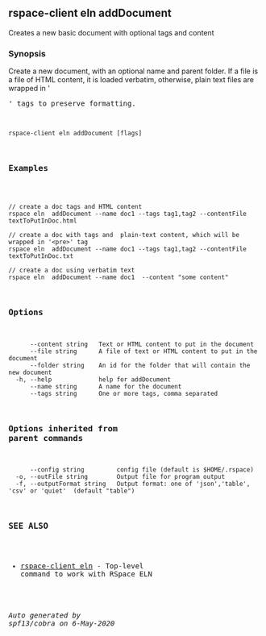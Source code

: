 ## rspace-client eln addDocument

Creates a new basic document with optional tags and content

### Synopsis

Create a new document, with an optional name and parent folder.
If a file is a file of HTML content, it is loaded verbatim, otherwise, plain text files are wrapped in '<pre>'
tags to preserve formatting.
	

```
rspace-client eln addDocument [flags]
```

### Examples

```

// create a doc tags and HTML content
rspace eln  addDocument --name doc1 --tags tag1,tag2 --contentFile textToPutInDoc.html

// create a doc with tags and  plain-text content, which will be wrapped in '<pre>' tag
rspace eln  addDocument --name doc1 --tags tag1,tag2 --contentFile textToPutInDoc.txt

// create a doc using verbatim text
rspace eln  addDocument --name doc1  --content "some content"

```

### Options

```
      --content string   Text or HTML content to put in the document
      --file string      A file of text or HTML content to put in the document
      --folder string    An id for the folder that will contain the new document
  -h, --help             help for addDocument
      --name string      A name for the document
      --tags string      One or more tags, comma separated
```

### Options inherited from parent commands

```
      --config string         config file (default is $HOME/.rspace)
  -o, --outFile string        Output file for program output
  -f, --outputFormat string   Output format: one of 'json','table', 'csv' or 'quiet'  (default "table")
```

### SEE ALSO

* [rspace-client eln](rspace-client_eln.md)	 - Top-level command to work with RSpace ELN

###### Auto generated by spf13/cobra on 6-May-2020

